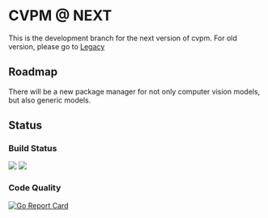 # CVPM @ NEXT


This is the development branch for the next version of cvpm. For old version, please go to [Legacy](https://github.com/autoai-org/CVPM/tree/7ca7692631820b3846368502da7a5cea3569a095)

## Roadmap

There will be a new package manager for not only computer vision models, but also generic models.

## Status

### Build Status

![](https://github.com/autoai-org/CVPM/workflows/cmd/badge.svg)
![](https://github.com/autoai-org/CVPM/workflows/dashboard/badge.svg)

### Code Quality
[![Go Report Card](https://goreportcard.com/badge/github.com/autoai-org/CVPM)](https://goreportcard.com/report/github.com/autoai-org/CVPM)
